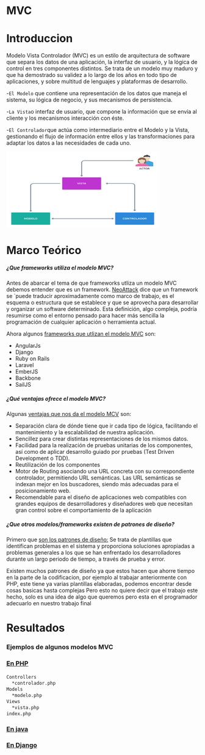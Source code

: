 # MVC

# Introduccion

Modelo Vista Controlador (MVC) es un estilo de arquitectura de software que separa los datos de una aplicación, la interfaz de usuario, y la lógica de control en tres componentes distintos. Se trata de un modelo muy maduro y que ha demostrado su validez a lo largo de los años en todo tipo de aplicaciones, y sobre multitud de lenguajes y plataformas de desarrollo.

-`El Modelo` que contiene una representación de los datos que maneja el sistema, su lógica de negocio, y sus mecanismos de persistencia.

-`La Vista`o interfaz de usuario, que compone la información que se envía al cliente y los mecanismos interacción con éste.

-`El Controlador`que actúa como intermediario entre el Modelo y la Vista, gestionando el flujo de información entre ellos y las transformaciones para adaptar los datos a las necesidades de cada uno.

<img height="200" width="400" src="Vista.png"> 

# Marco Teórico

##### ¿Que frameworks utiliza el modelo MVC?

Antes de abarcar el tema de que frameworks utliza un modelo MVC debemos entender que es un framework. [NeoAttack](https://neoattack.com/neowiki/framework/) dice que un framework se `puede traducir aproximadamente como marco de trabajo, es el esquema o estructura que se establece y que se aprovecha para desarrollar y organizar un software determinado. Esta definición, algo compleja, podría resumirse como el entorno pensado para hacer más sencilla la programación de cualquier aplicación o herramienta actual.

Ahora algunos [frameworks que utlizan el modelo MVC](https://codigofacilito.com/articulos/mvc-model-view-controller-explicado) son:
* AngularJs
* Django
* Ruby on Rails
* Laravel
* EmberJS
* Backbone
* SailJS

##### ¿Qué ventajas ofrece el modelo MVC?

Algunas [ventajas que nos da el modelo MCV](https://marketiweb.com/empresa/blog/item/114-que-es-la-arquitectura-mvc-y-cuales-son-sus-ventajas#:~:text=Entre%20las%20principales%20ventajas%20que,representaciones%20de%20los%20mismos%20datos.) son:

* Separación clara de dónde tiene que ir cada tipo de lógica, facilitando el mantenimiento y la escalabilidad de nuestra aplicación.
* Sencillez para crear distintas representaciones de los mismos datos.
* Facilidad para la realización de pruebas unitarias de los componentes, así como de aplicar desarrollo guiado por pruebas (Test Driven Development o TDD).
* Reutilización de los componentes
* Motor de Routing asociando una URL concreta con su correspondiente controlador, permitiendo URL semánticas. Las URL semánticas se indexan mejor en los buscadores, siendo más adecuadas para el posicionamiento web.
* Recomendable para el diseño de aplicaciones web compatibles con grandes equipos de desarrolladores y diseñadores web que necesitan gran control sobre el comportamiento de la aplicación

##### ¿Que otros modelos/frameworks existen de patrones de diseño?

Primero que [son los patrones de diseño:](https://profile.es/blog/patrones-de-diseno-de-software/) Se trata de plantillas que identifican problemas en el sistema y proporciona soluciones apropiadas a problemas generales a los que se han enfrentado los desarrolladores durante un largo periodo de tiempo, a través de prueba y error.

Existen muchos patrones de diseño ya que estos hacen que ahorre tiempo en la parte de la codificacion, por ejemplo al trabajar anteriormente con PHP, este tiene ya varias plantillas elaboradas, podemos encontrar desde cosas basicas hasta complejas
Pero esto no quiere decir que el trabajo este hecho, solo es una idea de algo que queremos pero esta en el programador adecuarlo en nuestro trabajo final

# Resultados

### Ejemplos de algunos modelos MVC

### [En PHP](https://github.com/290119ali/TECNM/tree/master/MVC-1/PHP%20MVC)
    Controllers
      *controlador.php
    Models
      *modelo.php
    Views
      *vista.php
    index.php

### [En java]()


### [En Django]()










